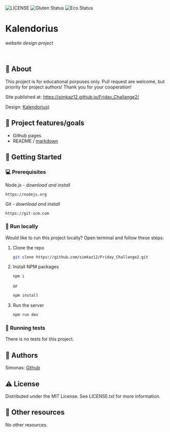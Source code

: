 ![LICENSE](https://img.shields.io/badge/license-MIT-blue.svg?style=flat-square)
![Gluten Status](https://img.shields.io/badge/Gluten-Free-green.svg)
![Eco Status](https://img.shields.io/badge/ECO-Friendly-green.svg)

# Kalendorius

_website design project_

<br>

## 🌟 About

This project is for educational porpuses only. Pull request are welcome, but priority for project authors! Thank you for your cooperation!

Site published at: https://simkaz12.github.io/Friday_Challange2/

Design: [Kalendorius)](https://balticinstitute.sharepoint.com/:u:/s/FULLSTACKONLINE2305029/ER9LFu-OpxJEsv7CfeJP8R0Brd4VginXr0Ggn0J1NxUvUg?e=tE0gtM)

## 🎯 Project features/goals

- Github pages
- README / [markdown](https://docs.github.com/en/get-started/writing-on-github/getting-started-with-writing-and-formatting-on-github/basic-writing-and-formatting-syntax)

## 🧰 Getting Started

### 💻 Prerequisites

Node.js - _download and install_

```
https://nodejs.org
```

Git - _download and install_

```
https://git-scm.com
```

### 🏃 Run locally

Would like to run this project locally? Open terminal and follow these steps:

1. Clone the repo
   ```sh
   git clone https://github.com/simkaz12/Friday_Challange2.git
   ```
2. Install NPM packages
   ```sh
   npm i
   ```
   or
   ```sh
   npm install
   ```
3. Run the server
   ```sh
   npm run dev
   ```

### 🧪 Running tests

There is no tests for this project.

## 🎅 Authors

Simonas: [Github](https://github.com/simkaz12)

## ⚠️ License

Distributed under the MIT License. See LICENSE.txt for more information.

## 🔗 Other resources

No other resources.
